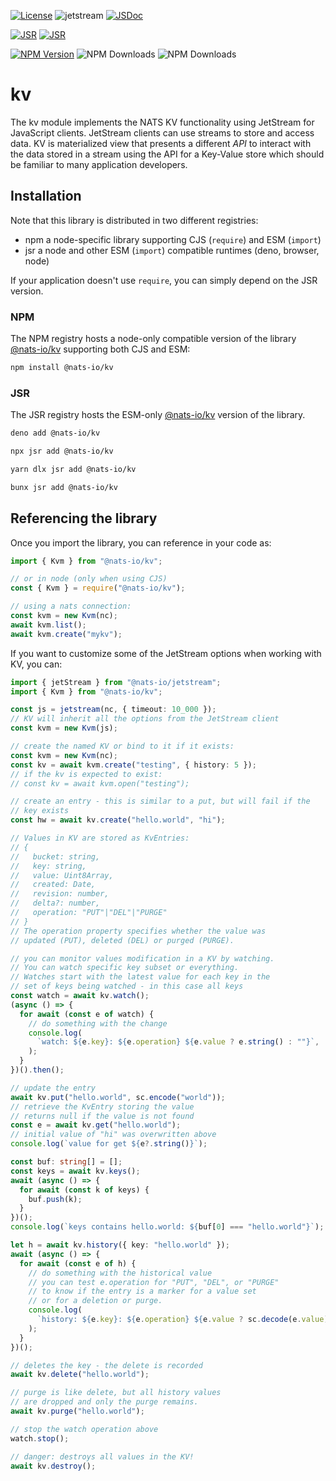 [![License](https://img.shields.io/badge/Licence-Apache%202.0-blue.svg)](./LICENSE)
![jetstream](https://github.com/nats-io/nats.js/actions/workflows/kv.yml/badge.svg)
[![JSDoc](https://img.shields.io/badge/JSDoc-reference-blue)](https://nats-io.github.io/nats.js/kv/index.html)

[![JSR](https://jsr.io/badges/@nats-io/kv)](https://jsr.io/@nats-io/kv)
[![JSR](https://jsr.io/badges/@nats-io/kv/score)](https://jsr.io/@nats-io/kv)

[![NPM Version](https://img.shields.io/npm/v/%40nats-io%2Fkv)](https://www.npmjs.com/package/@nats-io/kv)
![NPM Downloads](https://img.shields.io/npm/dt/%40nats-io%2Fkv)
![NPM Downloads](https://img.shields.io/npm/dm/%40nats-io%2Fkv)

# kv

The kv module implements the NATS KV functionality using JetStream for
JavaScript clients. JetStream clients can use streams to store and access data.
KV is materialized view that presents a different _API_ to interact with the
data stored in a stream using the API for a Key-Value store which should be
familiar to many application developers.

## Installation

Note that this library is distributed in two different registries:

- npm a node-specific library supporting CJS (`require`) and ESM (`import`)
- jsr a node and other ESM (`import`) compatible runtimes (deno, browser, node)

If your application doesn't use `require`, you can simply depend on the JSR
version.

### NPM

The NPM registry hosts a node-only compatible version of the library
[@nats-io/kv](https://www.npmjs.com/package/@nats-io/kv) supporting both CJS and
ESM:

```bash
npm install @nats-io/kv
```

### JSR

The JSR registry hosts the ESM-only [@nats-io/kv](https://jsr.io/@nats-io/kv)
version of the library.

```bash
deno add @nats-io/kv
```

```bash
npx jsr add @nats-io/kv
```

```bash
yarn dlx jsr add @nats-io/kv
```

```bash
bunx jsr add @nats-io/kv
```

## Referencing the library

Once you import the library, you can reference in your code as:

```javascript
import { Kvm } from "@nats-io/kv";

// or in node (only when using CJS)
const { Kvm } = require("@nats-io/kv");

// using a nats connection:
const kvm = new Kvm(nc);
await kvm.list();
await kvm.create("mykv");
```

If you want to customize some of the JetStream options when working with KV, you
can:

```typescript
import { jetStream } from "@nats-io/jetstream";
import { Kvm } from "@nats-io/kv";

const js = jetstream(nc, { timeout: 10_000 });
// KV will inherit all the options from the JetStream client
const kvm = new Kvm(js);
```

```typescript
// create the named KV or bind to it if it exists:
const kvm = new Kvm(nc);
const kv = await kvm.create("testing", { history: 5 });
// if the kv is expected to exist:
// const kv = await kvm.open("testing");

// create an entry - this is similar to a put, but will fail if the
// key exists
const hw = await kv.create("hello.world", "hi");

// Values in KV are stored as KvEntries:
// {
//   bucket: string,
//   key: string,
//   value: Uint8Array,
//   created: Date,
//   revision: number,
//   delta?: number,
//   operation: "PUT"|"DEL"|"PURGE"
// }
// The operation property specifies whether the value was
// updated (PUT), deleted (DEL) or purged (PURGE).

// you can monitor values modification in a KV by watching.
// You can watch specific key subset or everything.
// Watches start with the latest value for each key in the
// set of keys being watched - in this case all keys
const watch = await kv.watch();
(async () => {
  for await (const e of watch) {
    // do something with the change
    console.log(
      `watch: ${e.key}: ${e.operation} ${e.value ? e.string() : ""}`,
    );
  }
})().then();

// update the entry
await kv.put("hello.world", sc.encode("world"));
// retrieve the KvEntry storing the value
// returns null if the value is not found
const e = await kv.get("hello.world");
// initial value of "hi" was overwritten above
console.log(`value for get ${e?.string()}`);

const buf: string[] = [];
const keys = await kv.keys();
await (async () => {
  for await (const k of keys) {
    buf.push(k);
  }
})();
console.log(`keys contains hello.world: ${buf[0] === "hello.world"}`);

let h = await kv.history({ key: "hello.world" });
await (async () => {
  for await (const e of h) {
    // do something with the historical value
    // you can test e.operation for "PUT", "DEL", or "PURGE"
    // to know if the entry is a marker for a value set
    // or for a deletion or purge.
    console.log(
      `history: ${e.key}: ${e.operation} ${e.value ? sc.decode(e.value) : ""}`,
    );
  }
})();

// deletes the key - the delete is recorded
await kv.delete("hello.world");

// purge is like delete, but all history values
// are dropped and only the purge remains.
await kv.purge("hello.world");

// stop the watch operation above
watch.stop();

// danger: destroys all values in the KV!
await kv.destroy();
```
